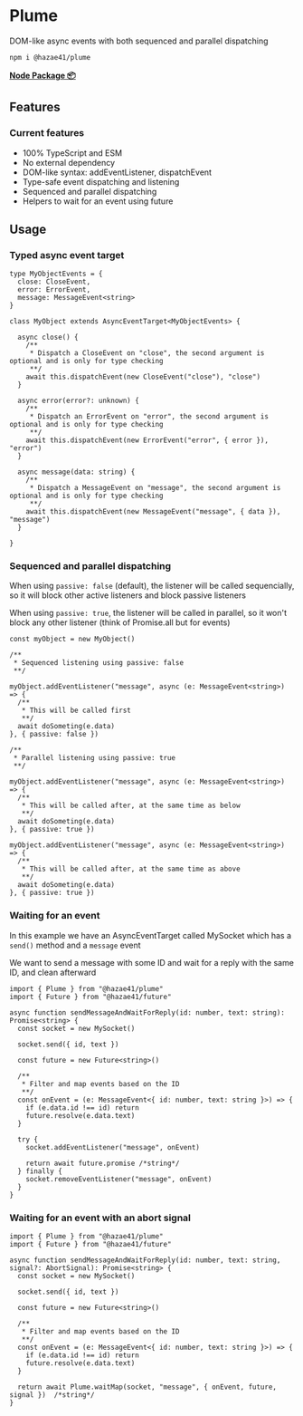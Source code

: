 # Plume

DOM-like async events with both sequenced and parallel dispatching

```bash
npm i @hazae41/plume
```

[**Node Package 📦**](https://www.npmjs.com/package/@hazae41/plume)

## Features

### Current features
- 100% TypeScript and ESM
- No external dependency
- DOM-like syntax: addEventListener, dispatchEvent
- Type-safe event dispatching and listening
- Sequenced and parallel dispatching
- Helpers to wait for an event using future

## Usage

### Typed async event target

```tsx
type MyObjectEvents = {
  close: CloseEvent,
  error: ErrorEvent,
  message: MessageEvent<string>
}

class MyObject extends AsyncEventTarget<MyObjectEvents> {

  async close() {
    /**
     * Dispatch a CloseEvent on "close", the second argument is optional and is only for type checking
     **/
    await this.dispatchEvent(new CloseEvent("close"), "close")
  }

  async error(error?: unknown) {
    /**
     * Dispatch an ErrorEvent on "error", the second argument is optional and is only for type checking
     **/
    await this.dispatchEvent(new ErrorEvent("error", { error }), "error")
  }

  async message(data: string) {
    /**
     * Dispatch a MessageEvent on "message", the second argument is optional and is only for type checking
     **/
    await this.dispatchEvent(new MessageEvent("message", { data }), "message")
  }

}
```

### Sequenced and parallel dispatching

When using `passive: false` (default), the listener will be called sequencially, so it will block other active listeners and block passive listeners

When using `passive: true`, the listener will be called in parallel, so it won't block any other listener (think of Promise.all but for events)

```tsx
const myObject = new MyObject()

/**
 * Sequenced listening using passive: false
 **/

myObject.addEventListener("message", async (e: MessageEvent<string>) => {
  /**
   * This will be called first
   **/
  await doSometing(e.data)
}, { passive: false })

/**
 * Parallel listening using passive: true
 **/

myObject.addEventListener("message", async (e: MessageEvent<string>) => {
  /**
   * This will be called after, at the same time as below
   **/
  await doSometing(e.data)
}, { passive: true })

myObject.addEventListener("message", async (e: MessageEvent<string>) => {
  /**
   * This will be called after, at the same time as above
   **/
  await doSometing(e.data)
}, { passive: true })
```

### Waiting for an event

In this example we have an AsyncEventTarget called MySocket which has a `send()` method and a `message` event

We want to send a message with some ID and wait for a reply with the same ID, and clean afterward

```tsx
import { Plume } from "@hazae41/plume"
import { Future } from "@hazae41/future"

async function sendMessageAndWaitForReply(id: number, text: string): Promise<string> {
  const socket = new MySocket()

  socket.send({ id, text })

  const future = new Future<string>()

  /**
   * Filter and map events based on the ID
   **/
  const onEvent = (e: MessageEvent<{ id: number, text: string }>) => {
    if (e.data.id !== id) return
    future.resolve(e.data.text)
  }

  try {
    socket.addEventListener("message", onEvent)

    return await future.promise /*string*/
  } finally {
    socket.removeEventListener("message", onEvent)
  }
}
```

### Waiting for an event with an abort signal

```tsx
import { Plume } from "@hazae41/plume"
import { Future } from "@hazae41/future"

async function sendMessageAndWaitForReply(id: number, text: string, signal?: AbortSignal): Promise<string> {
  const socket = new MySocket()

  socket.send({ id, text })

  const future = new Future<string>()

  /**
   * Filter and map events based on the ID
   **/
  const onEvent = (e: MessageEvent<{ id: number, text: string }>) => {
    if (e.data.id !== id) return
    future.resolve(e.data.text)
  }

  return await Plume.waitMap(socket, "message", { onEvent, future, signal })  /*string*/
}
```